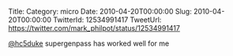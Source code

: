 Title: 
Category: micro
Date: 2010-04-20T00:00:00
Slug: 2010-04-20T00:00:00
TwitterId: 12534991417
TweetUrl: https://twitter.com/mark_philpot/status/12534991417

[@hc5duke](https://twitter.com/hc5duke) supergenpass has worked well for me